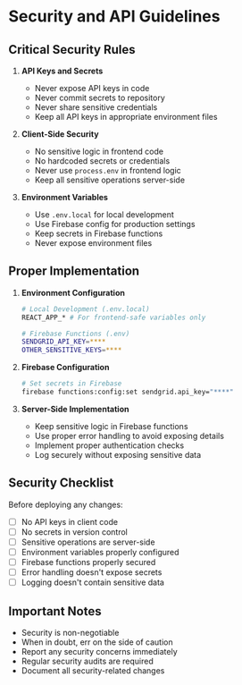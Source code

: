 # Security and API Guidelines

## Critical Security Rules

1. **API Keys and Secrets**
   - Never expose API keys in code
   - Never commit secrets to repository
   - Never share sensitive credentials
   - Keep all API keys in appropriate environment files

2. **Client-Side Security**
   - No sensitive logic in frontend code
   - No hardcoded secrets or credentials
   - Never use `process.env` in frontend logic
   - Keep all sensitive operations server-side

3. **Environment Variables**
   - Use `.env.local` for local development
   - Use Firebase config for production settings
   - Keep secrets in Firebase functions
   - Never expose environment files

## Proper Implementation

1. **Environment Configuration**
   ```bash
   # Local Development (.env.local)
   REACT_APP_* # For frontend-safe variables only
   
   # Firebase Functions (.env)
   SENDGRID_API_KEY=****
   OTHER_SENSITIVE_KEYS=****
   ```

2. **Firebase Configuration**
   ```bash
   # Set secrets in Firebase
   firebase functions:config:set sendgrid.api_key="****"
   ```

3. **Server-Side Implementation**
   - Keep sensitive logic in Firebase functions
   - Use proper error handling to avoid exposing details
   - Implement proper authentication checks
   - Log securely without exposing sensitive data

## Security Checklist

Before deploying any changes:

- [ ] No API keys in client code
- [ ] No secrets in version control
- [ ] Sensitive operations are server-side
- [ ] Environment variables properly configured
- [ ] Firebase functions properly secured
- [ ] Error handling doesn't expose secrets
- [ ] Logging doesn't contain sensitive data

## Important Notes

- Security is non-negotiable
- When in doubt, err on the side of caution
- Report any security concerns immediately
- Regular security audits are required
- Document all security-related changes 